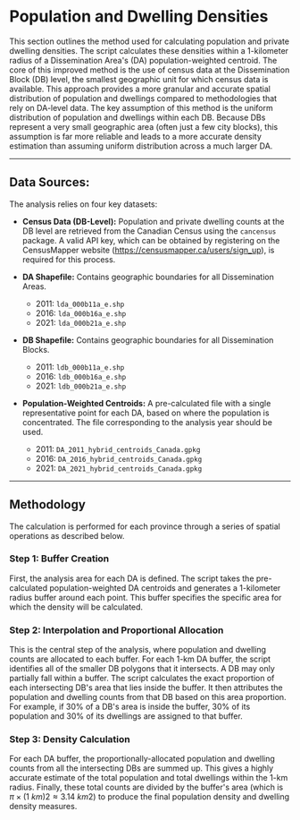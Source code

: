 # Population and Dwelling Densities

This section outlines the method used for calculating population and private dwelling densities. The script calculates these densities within a 1-kilometer radius of a Dissemination Area's (DA) population-weighted centroid. The core of this improved method is the use of census data at the Dissemination Block (DB) level, the smallest geographic unit for which census data is available. This approach provides a more granular and accurate spatial distribution of population and dwellings compared to methodologies that rely on DA-level data. The key assumption of this method is the uniform distribution of population and dwellings within each DB. Because DBs represent a very small geographic area (often just a few city blocks), this assumption is far more reliable and leads to a more accurate density estimation than assuming uniform distribution across a much larger DA.

---
## Data Sources:

The analysis relies on four key datasets:

* **Census Data (DB-Level):** Population and private dwelling counts at the DB level are retrieved from the Canadian Census using the `cancensus` package. A valid API key, which can be obtained by registering on the CensusMapper website (https://censusmapper.ca/users/sign_up), is required for this process.

* **DA Shapefile:** Contains geographic boundaries for all Dissemination Areas.
    * 2011: `lda_000b11a_e.shp`
    * 2016: `lda_000b16a_e.shp`
    * 2021: `lda_000b21a_e.shp`

* **DB Shapefile:** Contains geographic boundaries for all Dissemination Blocks.
    * 2011: `ldb_000b11a_e.shp`
    * 2016: `ldb_000b16a_e.shp`
    * 2021: `ldb_000b21a_e.shp`

* **Population-Weighted Centroids:** A pre-calculated file with a single representative point for each DA, based on where the population is concentrated. The file corresponding to the analysis year should be used.
    * 2011: `DA_2011_hybrid_centroids_Canada.gpkg`
    * 2016: `DA_2016_hybrid_centroids_Canada.gpkg`
    * 2021: `DA_2021_hybrid_centroids_Canada.gpkg`

---
## Methodology

The calculation is performed for each province through a series of spatial operations as described below.

### Step 1: Buffer Creation

First, the analysis area for each DA is defined. The script takes the pre-calculated population-weighted DA centroids and generates a 1-kilometer radius buffer around each point. This buffer specifies the specific area for which the density will be calculated.

### Step 2: Interpolation and Proportional Allocation

This is the central step of the analysis, where population and dwelling counts are allocated to each buffer. For each 1-km DA buffer, the script identifies all of the smaller DB polygons that it intersects. A DB may only partially fall within a buffer. The script calculates the exact proportion of each intersecting DB's area that lies inside the buffer. It then attributes the population and dwelling counts from that DB based on this area proportion. For example, if 30% of a DB's area is inside the buffer, 30% of its population and 30% of its dwellings are assigned to that buffer.

### Step 3: Density Calculation

For each DA buffer, the proportionally-allocated population and dwelling counts from all the intersecting DBs are summed up. This gives a highly accurate estimate of the total population and total dwellings within the 1-km radius. Finally, these total counts are divided by the buffer's area (which is $\pi\times(1~km)2\approx3.14~km2)$ to produce the final population density and dwelling density measures.
